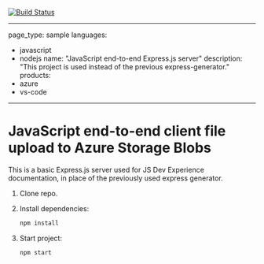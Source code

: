 [![Build Status](https://dev.azure.com/charlessiloy/testproject/_apis/build/status/thelegendofaang.js-e2e-express-server?branchName=main)](https://dev.azure.com/charlessiloy/testproject/_build/latest?definitionId=2&branchName=main)

---
page_type: sample
languages:
- javascript
- nodejs
name: "JavaScript end-to-end Express.js server"
description: "This project is used instead of the previous express-generator."
products:
- azure
- vs-code
---

# JavaScript end-to-end client file upload to Azure Storage Blobs

This is a basic Express.js server used for JS Dev Experience documentation, in place of the previously used express generator. 

1. Clone repo.

1. Install dependencies: 

    ```bash
    npm install
    ```

1. Start project: 

    ```bash
    npm start
    ```
